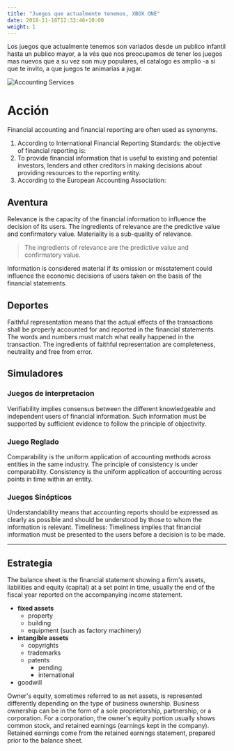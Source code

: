 ```yaml
---
title: "Juegos que actualmente tenemos, XBOX ONE"
date: 2018-11-18T12:33:46+10:00
weight: 1
---
```


Los juegos que actualmente tenemos son variados desde un publico infantil hasta un publico mayor, a la vés que nos preocupamos de tener los juegos mas nuevos que a su vez son muy populares, el catalogo es amplio -a si que te invito, a que juegos te animarias a jugar. 

![Accounting Services](/images/austin-distel-nGc5RT2HmF0-unsplash.jpg)

# Acción

Financial accounting and financial reporting are often used as synonyms.

1. According to International Financial Reporting Standards: the objective of financial reporting is:
2. To provide financial information that is useful to existing and potential investors, lenders and other creditors in making decisions about providing resources to the reporting entity.
3. According to the European Accounting Association:

## Aventura

Relevance is the capacity of the financial information to influence the decision of its users. The ingredients of relevance are the predictive value and confirmatory value. Materiality is a sub-quality of relevance.

> The ingredients of relevance are the predictive value and confirmatory value.

Information is considered material if its omission or misstatement could influence the economic decisions of users taken on the basis of the financial statements.

## Deportes

Faithful representation means that the actual effects of the transactions shall be properly accounted for and reported in the financial statements. The words and numbers must match what really happened in the transaction. The ingredients of faithful representation are completeness, neutrality and free from error.

## Simuladores

### Juegos de interpretacion

Verifiability implies consensus between the different knowledgeable and independent users of financial information. Such information must be supported by sufficient evidence to follow the principle of objectivity.

### Juego Reglado 

Comparability is the uniform application of accounting methods across entities in the same industry. The principle of consistency is under comparability. Consistency is the uniform application of accounting across points in time within an entity.

### Juegos Sinópticos

Understandability means that accounting reports should be expressed as clearly as possible and should be understood by those to whom the information is relevant.
Timeliness: Timeliness implies that financial information must be presented to the users before a decision is to be made.

---

## Estrategia

The balance sheet is the financial statement showing a firm's assets, liabilities and equity (capital) at a set point in time, usually the end of the fiscal year reported on the accompanying income statement.

- **fixed assets**
  - property
  - building
  - equipment (such as factory machinery)
- **intangible assets**
  - copyrights
  - trademarks
  - patents
    - pending
    - international
- goodwill

Owner's equity, sometimes referred to as net assets, is represented differently depending on the type of business ownership. Business ownership can be in the form of a sole proprietorship, partnership, or a corporation. For a corporation, the owner's equity portion usually shows common stock, and retained earnings (earnings kept in the company). Retained earnings come from the retained earnings statement, prepared prior to the balance sheet.
